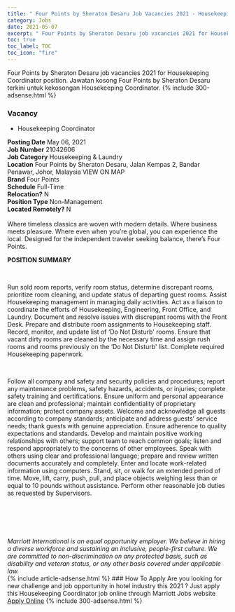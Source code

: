 ```yaml
---
title: " Four Points by Sheraton Desaru Job Vacancies 2021 - Housekeeping Coordinator" 
category: Jobs 
date: 2021-05-07 
excerpt: " Four Points by Sheraton Desaru job vacancies 2021 for Housekeeping Coordinator position. Jawatan kosong  Four Points by Sheraton Desaru terkini untuk kekosongan Housekeeping Coordinator." 
toc: true 
toc_label: TOC 
toc_icon: "fire" 
--- 
```


 Four Points by Sheraton Desaru job vacancies 2021 for Housekeeping Coordinator position. Jawatan kosong  Four Points by Sheraton Desaru terkini untuk kekosongan Housekeeping Coordinator. 
{% include 300-adsense.html %} 
### Vacancy 
- Housekeeping Coordinator 
<div><div><b>Posting Date</b> May 06, 2021<br><b>Job Number</b> 21042606<br><b>Job Category</b> Housekeeping &amp; Laundry<br><b>Location</b> Four Points by Sheraton Desaru, Jalan Kempas 2, Bandar Penawar, Johor, Malaysia VIEW ON MAP<br><b>Brand</b> Four Points<br><b>Schedule</b> Full-Time<br><b>Relocation?</b> N<br><b>Position Type</b> Non-Management<br><b>Located Remotely?</b> N<br><br>Where timeless classics are woven with modern details. Where business meets pleasure. Where even when you&#8217;re global, you can experience the local. Designed for the independent traveler seeking balance, there&#8217;s Four Points.<br></div><div> <p><strong>POSITION SUMMARY</strong></p> <p>&#160;</p> <p>Run sold room reports, verify room status, determine discrepant rooms, prioritize room cleaning, and update status of departing guest rooms. Assist Housekeeping management in managing daily activities. Act as a liaison to coordinate the efforts of Housekeeping, Engineering, Front Office, and Laundry. Document and resolve issues with discrepant rooms with the Front Desk. Prepare and distribute room assignments to Housekeeping staff. Record, monitor, and update list of &#8216;Do Not Disturb' rooms. Ensure that vacant dirty rooms are cleaned by the necessary time and assign rush rooms and rooms previously on the &#8216;Do Not Disturb' list. Complete required Housekeeping paperwork.</p> <p>&#160;</p> <p>Follow all company and safety and security policies and procedures; report any maintenance problems, safety hazards, accidents, or injuries; complete safety training and certifications. Ensure uniform and personal appearance are clean and professional; maintain confidentiality of proprietary information; protect company assets. Welcome and acknowledge all guests according to company standards; anticipate and address guests&#8217; service needs; thank guests with genuine appreciation. Ensure adherence to quality expectations and standards. Develop and maintain positive working relationships with others; support team to reach common goals; listen and respond appropriately to the concerns of other employees. Speak with others using clear and professional language; prepare and review written documents accurately and completely. Enter and locate work-related information using computers. Stand, sit, or walk for an extended period of time. Move, lift, carry, push, pull, and place objects weighing less than or equal to 10 pounds without assistance. Perform other reasonable job duties as requested by Supervisors.</p> <p>&#160;</p> <p>&#160;</p> </div> <div> &#160;</div> <em>Marriott International is an equal opportunity employer.&#160;We believe in hiring a diverse workforce and sustaining an inclusive, people-first culture.&#160;We are committed to non-discrimination on&#160;any&#160;protected&#160;basis, such as disability and veteran status, or any other basis covered under applicable law.</em><br></div> 
{% include article-adsense.html %} 
### How To Apply 
Are you looking for new challenge and job opportunity in hotel industry this 2021 ?
Just apply this Housekeeping Coordinator job online through Marriott Jobs website 
<a href="https://jobs.marriott.com/marriott/jobs/21042606?lang=en-us" class="btn btn--info" target="_blank" rel="nofollow noopenner">Apply Online</a> 
{% include 300-adsense.html %} 
